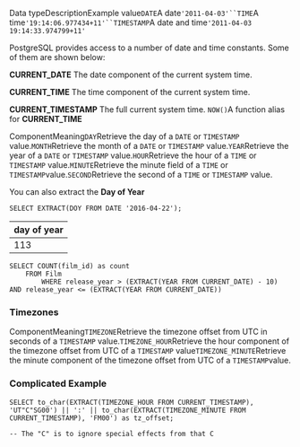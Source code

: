 Data typeDescriptionExample value`DATE`A date`'2011-04-03'``TIME`A time`'19:14:06.977434+11'``TIMESTAMP`A date and time`'2011-04-03 19:14:33.974799+11'`

PostgreSQL provides access to a number of date and time constants. Some of them are shown below:

__CURRENT_DATE__
The date component of the current system time.

__CURRENT_TIME__
The time component of the current system time.

__CURRENT_TIMESTAMP__
The full current system time.
`NOW()`A function alias for __CURRENT_TIME__

ComponentMeaning`DAY`Retrieve the day of a `DATE` or `TIMESTAMP` value.`MONTH`Retrieve the month of a `DATE` or `TIMESTAMP` value.`YEAR`Retrieve the year of a `DATE` or `TIMESTAMP` value.`HOUR`Retrieve the hour of a `TIME` or `TIMESTAMP` value.`MINUTE`Retrieve the minute field of a `TIME` or `TIMESTAMP`value.`SECOND`Retrieve the second of a `TIME` or `TIMESTAMP` value.

You can also extract the __Day of Year__

```pgsql
SELECT EXTRACT(DOY FROM DATE '2016-04-22');
```

| day of year |
| ----------- | 
| 113 |

```pgsql
SELECT COUNT(film_id) as count
    FROM Film
        WHERE release_year > (EXTRACT(YEAR FROM CURRENT_DATE) - 10) AND release_year <= (EXTRACT(YEAR FROM CURRENT_DATE))
```

### Timezones

ComponentMeaning`TIMEZONE`Retrieve the timezone offset from UTC in seconds of a `TIMESTAMP` value.`TIMEZONE_HOUR`Retrieve the hour component of the timezone offset from UTC of a `TIMESTAMP` value`TIMEZONE_MINUTE`Retrieve the minute component of the timezone offset from UTC of a `TIMESTAMP`value.



### Complicated Example

```pgsql
SELECT to_char(EXTRACT(TIMEZONE_HOUR FROM CURRENT_TIMESTAMP), 'UT"C"SG00') || ':' || to_char(EXTRACT(TIMEZONE_MINUTE FROM CURRENT_TIMESTAMP), 'FM00') as tz_offset;

-- The "C" is to ignore special effects from that C
```